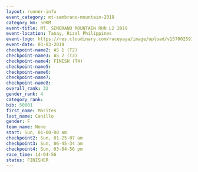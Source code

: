 ```yaml
---
layout: runner-info 
event_category: mt-sembrano-mountain-2019 
category_km: 50KM 
event-title: MT. SEMBRANO MOUNTAIN RUN L2 2019 
event-location: Tanay, Rizal Philippines 
event-logo: https://res.cloudinary.com/raceyaya/image/upload/v1570025913/logo/mt_sembrano_osaoze.jpg 
event-date: 03-03-2019 
checkpoint-name2: AS 1 (T2) 
checkpoint-name3: AS 2 (T3) 
checkpoint-name4: FINISH (T4) 
checkpoint-name5: 
checkpoint-name6: 
checkpoint-name7: 
checkpoint-name8: 
overall_rank: 32
gender_rank: 4
category_rank: 
bib: 50001
first_name: Marites
last_name: Canillo
gender: F
team_name: None
start: Sun, 01-00-00 am
checkpoint2: Sun, 01-25-07 am
checkpoint3: Sun, 06-45-34 am
checkpoint4: Sun, 03-04-56 pm
race_time: 14-04-56
status: FINISHER
---
```

